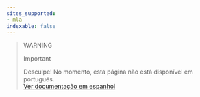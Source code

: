 ```yaml
---
sites_supported:
- mla
indexable: false  
---
```


<!-- -->
> WARNING
>
> Important
>
> Desculpe! No momento, esta página não está disponível em português.<br>
> [Ver documentação em espanhol](https://www.mercadopago[FAKER][URL][DOMAIN]/developers/es/guides/in-person-payments/qr-code/qr-unattended/qr-unattended-loyalty/)
